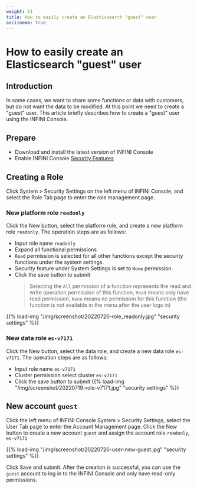 ```yaml
---
weight: 21
title: How to easily create an Elasticsearch "guest" user
asciinema: true
---
```


# How to easily create an Elasticsearch "guest" user

## Introduction

In some cases, we want to share some functions or data with customers, but do not want the data to be modified.
At this point we need to create a "guest" user. This article briefly describes how to create a "guest" user using the INFINI Console.

## Prepare

- Download and install the latest version of INFINI Console
- Enable INFINI Console [Security Features](../reference/system/security/)

## Creating a Role

Click System > Security Settings on the left menu of INFINI Console, and select the Role Tab page to enter the role management page.

### New platform role `readonly`

Click the New button, select the platform role, and create a new platform role `readonly`. The operation steps are as follows:

- Input role name `readonly`
- Expand all functional permissions
- `Read` permission is selected for all other functions except the security functions under the system settings.
- Security feature under System Settings is set to `None` permission.
- Click the save button to submit
  > Selecting the `All` permission of a function represents the read and write operation permission of this function,
  > `Read` means only have read permission,
  > `None` means no permission for this function (the function is not available in the menu after the user logs in)

{{% load-img "/img/screenshot/20220720-role_readonly.jpg" "security settings" %}}

### New data role `es-v7171`

Click the New button, select the data role, and create a new data role `es-v7171`. The operation steps are as follows:

- Input role name `es-v7171`
- Cluster permission select cluster `es-v7171`
- Click the save button to submit
  {{% load-img "/img/screenshot/20220719-role-v7171.jpg" "security settings" %}}

## New account `guest`

Click the left menu of INFINI Console System > Security Settings, select the User Tab page to enter the Account Management page.
Click the New button to create a new account `guest` and assign the account role `readonly`, `es-v7171`

{{% load-img "/img/screenshot/20220720-user-new-guest.jpg" "security settings" %}}

Click Save and submit. After the creation is successful, you can use the `guest` account to log in to the INFINI Console and only have read-only permissions.

